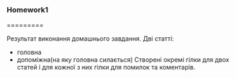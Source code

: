 ### Homework1 ###
=========

Результат виконання домашнього завдання. 
Дві статті: 
- головна
- допоміжна(на яку головна силається)
Створені окремі гілки для двох статей і для кожної з них гілки для помилок та коментарів.

